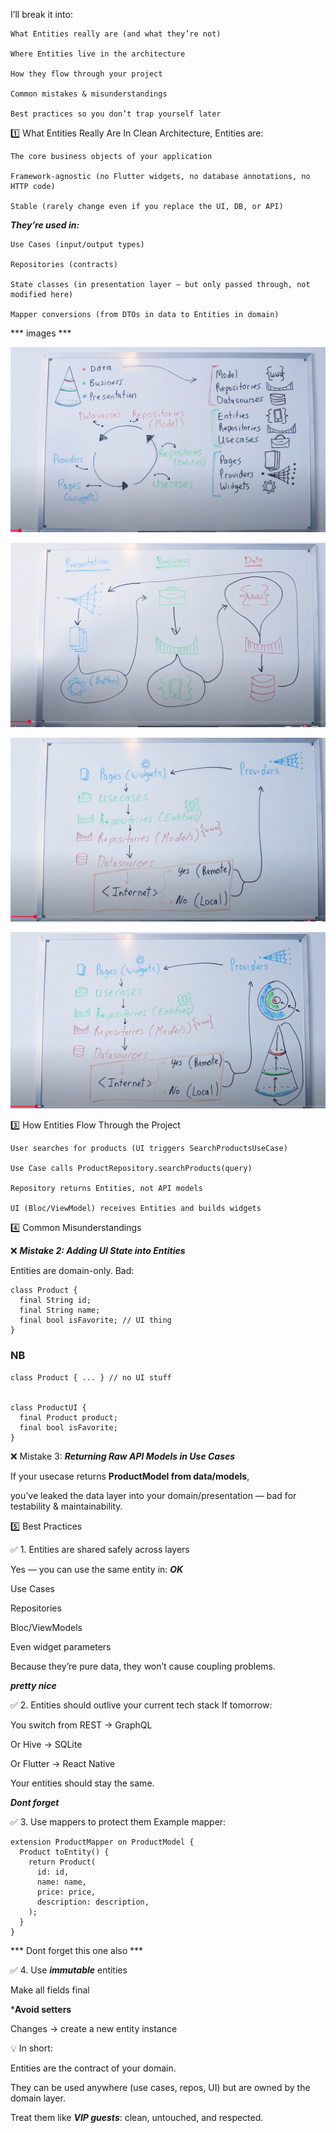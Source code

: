 I’ll break it into:
```
What Entities really are (and what they’re not)

Where Entities live in the architecture

How they flow through your project

Common mistakes & misunderstandings

Best practices so you don’t trap yourself later

```

1️⃣ What Entities Really Are
In Clean Architecture, Entities are:

```
The core business objects of your application

Framework-agnostic (no Flutter widgets, no database annotations, no HTTP code)

Stable (rarely change even if you replace the UI, DB, or API)

```


***They’re used in:***

```
Use Cases (input/output types)

Repositories (contracts)

State classes (in presentation layer — but only passed through, not modified here)

Mapper conversions (from DTOs in data to Entities in domain)

```
*** images ***

![Full Course 1](../images/full_course1.png)




![Full Course 1](../images/full_course2.png)




![Full Course 1](../images/full_course3.png)



![Full Course 1](../images/full_course4.png)

3️⃣ How Entities Flow Through the Project


```
User searches for products (UI triggers SearchProductsUseCase)

Use Case calls ProductRepository.searchProducts(query)

Repository returns Entities, not API models

UI (Bloc/ViewModel) receives Entities and builds widgets

```

4️⃣ Common Misunderstandings


❌ ***Mistake 2: Adding UI State into Entities***

Entities are domain-only.
Bad:

```
class Product {
  final String id;
  final String name;
  final bool isFavorite; // UI thing
}

```
### NB

```
class Product { ... } // no UI stuff


class ProductUI {
  final Product product;
  final bool isFavorite;
}

```
❌ Mistake 3: ***Returning Raw API Models in Use Cases***

If your usecase returns **ProductModel from data/models**,

you’ve leaked the data layer into your domain/presentation — bad for testability & maintainability.

5️⃣ Best Practices

✅ 1. Entities are shared safely across layers

Yes — you can use the same entity in:  ***OK***

Use Cases

Repositories

Bloc/ViewModels

Even widget parameters

Because they’re pure data, they won’t cause coupling problems.

***pretty nice***

✅ 2. Entities should outlive your current tech stack
If tomorrow:

You switch from REST → GraphQL

Or Hive → SQLite

Or Flutter → React Native

Your entities should stay the same.

***Dont forget***

✅ 3. Use mappers to protect them
Example mapper:

```
extension ProductMapper on ProductModel {
  Product toEntity() {
    return Product(
      id: id,
      name: name,
      price: price,
      description: description,
    );
  }
}

```
*** Dont forget this one also ***

✅ 4. Use ***immutable*** entities

Make all fields final

***Avoid setters**

Changes → create a new entity instance

💡 In short:

Entities are the contract of your domain.

They can be used anywhere (use cases, repos, UI) but are owned by the domain layer.

Treat them like ***VIP guests***: clean, untouched, and respected.

